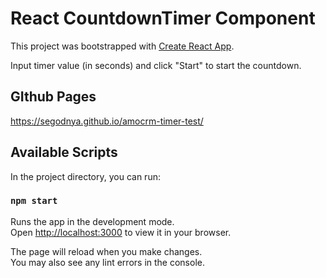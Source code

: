 # React CountdownTimer Component

This project was bootstrapped with [Create React App](https://github.com/facebook/create-react-app).

Input timer value (in seconds) and click "Start" to start the countdown.

## GIthub Pages

https://segodnya.github.io/amocrm-timer-test/

## Available Scripts

In the project directory, you can run:

### `npm start`

Runs the app in the development mode.\
Open [http://localhost:3000](http://localhost:3000) to view it in your browser.

The page will reload when you make changes.\
You may also see any lint errors in the console.

